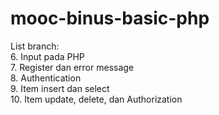 # mooc-binus-basic-php

List branch:  
6. Input pada PHP  
7. Register dan error message  
8. Authentication  
9. Item insert dan select  
10. Item update, delete, dan Authorization  
